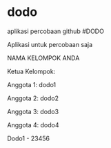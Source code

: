 # dodo
aplikasi percobaan github
#DODO

Aplikasi untuk percobaan saja

NAMA KELOMPOK ANDA

Ketua Kelompok:

Anggota 1: dodo1

Anggota 2: dodo2

Anggota 3: dodo3

Anggota 4: dodo4

Dodo1 - 23456
